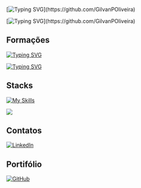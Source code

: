 [![Typing SVG](https://readme-typing-svg.demolab.com?font=Inconsolata&pause=1000&color=31F784&width=435&lines=Olá,;Salut,;Hello+There,)](https://github.com/GilvanPOliveira)

[![Typing SVG](https://readme-typing-svg.demolab.com?font=Inconsolata&pause=1000&color=31F784&width=435&lines=me+chamo+Gilvan+Oliveira.;je+m'appelle+Gilvan+Oliveira.;my+name+is+Gilvan+Oliveira.)](https://github.com/GilvanPOliveira)

## Formações
[![Typing SVG](https://readme-typing-svg.demolab.com?font=Inconsolata&pause=1000&color=31F784&width=435&lines=Desenvolvedor+FullStack)](https://gilvanpoliveira.github.io/)

[![Typing SVG](https://readme-typing-svg.demolab.com?font=Inconsolata&pause=1000&color=31F784&width=435&lines=Engenheiro+Civil)](https://www.linkedin.com/in/gilvanpoliveira/)

## Stacks
[![My Skills](https://skillicons.dev/icons?i=html,js,react,sass,python,mysql,css,ts,next,git,autocad,sketchup&perline=6)](https://github.com/GilvanPOliveira)

<img src="https://github-readme-stats.vercel.app/api/top-langs/?username=GilvanPOliveira&layout=compact&langs_count=10&theme=dark"/>  


<!-- Social -->
## Contatos
<!--[![My Skills](https://skillicons.dev/icons?i=linkedin)](https://www.linkedin.com/in/gilvanpoliveira/)-->
<a href="https://www.linkedin.com/in/gilvanpoliveira/" target="_blank">
  <img src="https://skillicons.dev/icons?i=linkedin" alt="LinkedIn"/>
</a>
<!--[![My Skills](https://skillicons.dev/icons?i=gmail)](mailto:gilvanpoliveira06@gmail.com)-->
<!--<a href="mailto:gilvanpoliveira06@gmail.com" target="_blank">|
  <img src="https://skillicons.dev/icons?i=gmail" alt="Gmail"/>
</a>-->
<!--[![My Skills](https://skillicons.dev/icons?i=devto)](https://dev.to/gilvanpoliveira)-->
<!--<a href="https://dev.to/gilvanpoliveira" target="_blank">|
  <img src="https://skillicons.dev/icons?i=devto" alt="Dev.to"/>
</a>-->
<!--[![My Skills](https://skillicons.dev/icons?i=jenkins)](https://devpoolbr.com.br/profile/GilvanPOliveira)-->
<!--<a href="https://devpoolbr.com.br/profile/GilvanPOliveira" target="_blank">|
  <img src="https://skillicons.dev/icons?i=jenkins" alt="Jenkins"/>
</a>-->

<!-- Portifólio -->
## Portifólio
<!--[![GitHub](https://img.shields.io/badge/GitHub-595959?style=for-the-badge&logo=github&logoColor=white)](https://gilvanpoliveira.github.io/)-->
<a href="https://gilvanpoliveira.github.io/" target="_blank">
  <img src="https://img.shields.io/badge/GitHub-595959?style=for-the-badge&logo=github&logoColor=white" alt="GitHub" />
</a>

<!--## GitHub-->
<!--<img src="https://github-readme-stats.vercel.app/api?username=GilvanPOliveira&theme=dark"/>-->

